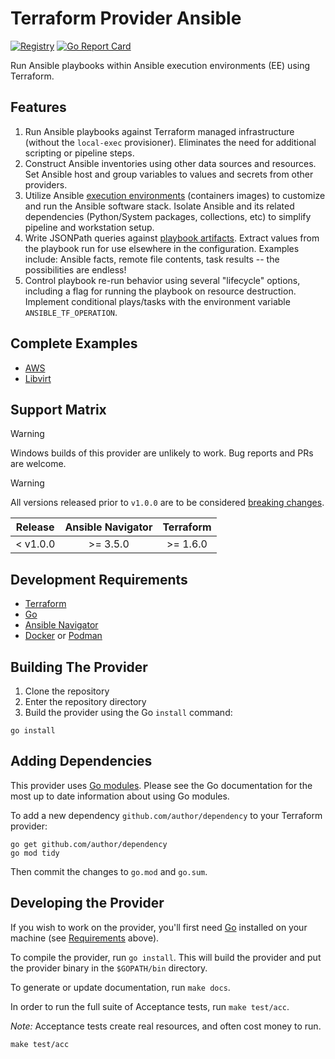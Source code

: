 # Terraform Provider Ansible

[![Registry](https://img.shields.io/badge/ansible-Terraform%20Registry-blue)](https://registry.terraform.io/providers/marshallford/ansible/latest/docs)
[![Go Report Card](https://goreportcard.com/badge/github.com/marshallford/terraform-provider-ansible)](https://goreportcard.com/report/github.com/marshallford/terraform-provider-ansible)

Run Ansible playbooks within Ansible execution environments (EE) using Terraform.

## Features

1. Run Ansible playbooks against Terraform managed infrastructure (without the `local-exec` provisioner). Eliminates the need for additional scripting or pipeline steps.
2. Construct Ansible inventories using other data sources and resources. Set Ansible host and group variables to values and secrets from other providers.
3. Utilize Ansible [execution environments](https://ansible.readthedocs.io/en/latest/getting_started_ee/index.html) (containers images) to customize and run the Ansible software stack. Isolate Ansible and its related dependencies (Python/System packages, collections, etc) to simplify pipeline and workstation setup.
4. Write JSONPath queries against [playbook artifacts](https://access.redhat.com/documentation/en-us/red_hat_ansible_automation_platform/2.0-ea/html/ansible_navigator_creator_guide/assembly-troubleshooting-navigator_ansible-navigator#proc-review-artifact_troubleshooting-navigator). Extract values from the playbook run for use elsewhere in the configuration. Examples include: Ansible facts, remote file contents, task results -- the possibilities are endless!
5. Control playbook re-run behavior using several "lifecycle" options, including a flag for running the playbook on resource destruction. Implement conditional plays/tasks with the environment variable `ANSIBLE_TF_OPERATION`.

## Complete Examples

* [AWS](./complete-examples/aws/)
* [Libvirt](./complete-examples/libvirt/)

## Support Matrix

> [!WARNING]
> Windows builds of this provider are unlikely to work. Bug reports and PRs are welcome.

> [!WARNING]
> All versions released prior to `v1.0.0` are to be considered [breaking changes](https://semver.org/#how-do-i-know-when-to-release-100).

|  Release | Ansible Navigator | Terraform |
|:--------:|:-----------------:|:---------:|
| < v1.0.0 |      >= 3.5.0     |  >= 1.6.0 |

## Development Requirements

- [Terraform](https://developer.hashicorp.com/terraform/downloads)
- [Go](https://golang.org/doc/install)
- [Ansible Navigator](https://ansible.readthedocs.io/projects/navigator/installation/)
- [Docker](https://docs.docker.com/engine/install/) or [Podman](https://podman.io/docs/installation)

## Building The Provider

1. Clone the repository
2. Enter the repository directory
3. Build the provider using the Go `install` command:

```shell
go install
```

## Adding Dependencies

This provider uses [Go modules](https://github.com/golang/go/wiki/Modules).
Please see the Go documentation for the most up to date information about using Go modules.

To add a new dependency `github.com/author/dependency` to your Terraform provider:

```shell
go get github.com/author/dependency
go mod tidy
```

Then commit the changes to `go.mod` and `go.sum`.

## Developing the Provider

If you wish to work on the provider, you'll first need [Go](http://www.golang.org) installed on your machine (see [Requirements](#development-requirements) above).

To compile the provider, run `go install`. This will build the provider and put the provider binary in the `$GOPATH/bin` directory.

To generate or update documentation, run `make docs`.

In order to run the full suite of Acceptance tests, run `make test/acc`.

*Note:* Acceptance tests create real resources, and often cost money to run.

```shell
make test/acc
```
